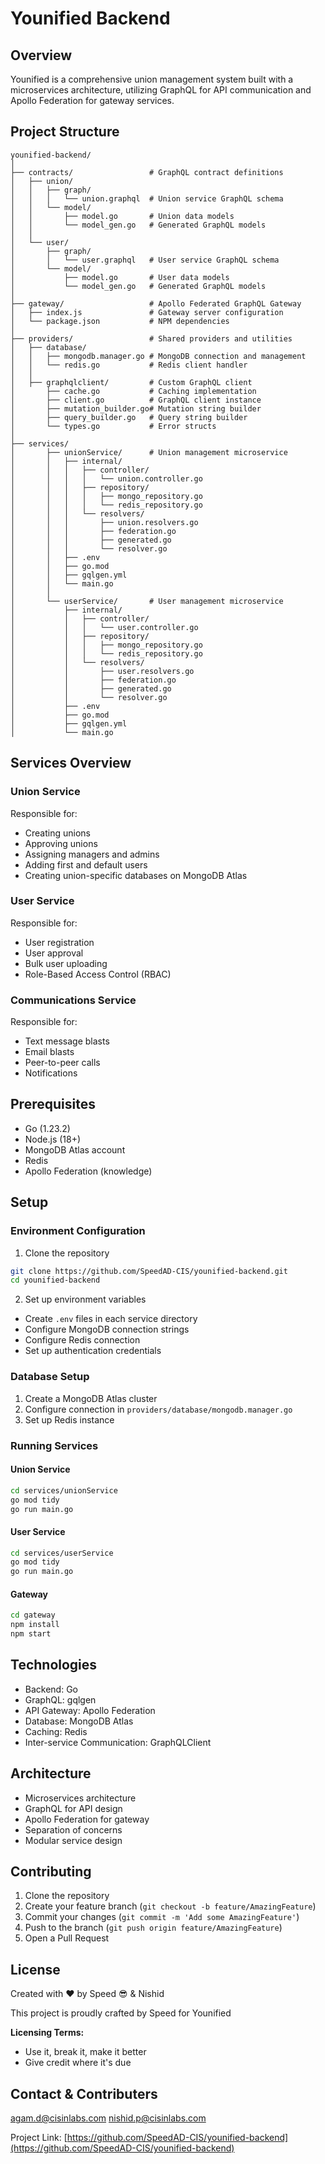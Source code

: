 # Younified Backend

## Overview

Younified is a comprehensive union management system built with a microservices architecture, utilizing GraphQL for API communication and Apollo Federation for gateway services.

## Project Structure

```
younified-backend/
│
├── contracts/                 # GraphQL contract definitions
│   ├── union/
│   │   ├── graph/
│   │   │   └── union.graphql  # Union service GraphQL schema
│   │   └── model/
│   │       ├── model.go       # Union data models
│   │       └── model_gen.go   # Generated GraphQL models
│   │
│   └── user/
│       ├── graph/
│       │   └── user.graphql   # User service GraphQL schema
│       └── model/
│           ├── model.go       # User data models
│           └── model_gen.go   # Generated GraphQL models
│
├── gateway/                   # Apollo Federated GraphQL Gateway
│   ├── index.js               # Gateway server configuration
│   └── package.json           # NPM dependencies
│
├── providers/                 # Shared providers and utilities
│   ├── database/
│   │   ├── mongodb.manager.go # MongoDB connection and management
│   │   └── redis.go           # Redis client handler
│   │
│   ├── graphqlclient/         # Custom GraphQL client
│       ├── cache.go           # Caching implementation
│       ├── client.go          # GraphQL client instance
│       ├── mutation_builder.go# Mutation string builder
│       ├── query_builder.go   # Query string builder
│       └── types.go           # Error structs
│
├── services/
│       ├── unionService/      # Union management microservice
│       │   ├── internal/
│       │   │   ├── controller/
│       │   │   │   └── union.controller.go
│       │   │   ├── repository/
│       │   │   │   ├── mongo_repository.go
│       │   │   │   └── redis_repository.go
│       │   │   └── resolvers/
│       │   │       ├── union.resolvers.go
│       │   │       ├── federation.go
│       │   │       ├── generated.go
│       │   │       └── resolver.go
│       │   ├── .env
│       │   ├── go.mod
│       │   ├── gqlgen.yml
│       │   └── main.go
│       │
│       └── userService/       # User management microservice
│           ├── internal/
│           │   ├── controller/
│           │   │   └── user.controller.go
│           │   ├── repository/
│           │   │   ├── mongo_repository.go
│           │   │   └── redis_repository.go
│           │   └── resolvers/
│           │       ├── user.resolvers.go
│           │       ├── federation.go
│           │       ├── generated.go
│           │       └── resolver.go
│           ├── .env
│           ├── go.mod
│           ├── gqlgen.yml
│           └── main.go
```

## Services Overview

### Union Service
Responsible for:
- Creating unions
- Approving unions
- Assigning managers and admins
- Adding first and default users
- Creating union-specific databases on MongoDB Atlas

### User Service
Responsible for:
- User registration
- User approval
- Bulk user uploading
- Role-Based Access Control (RBAC)

### Communications Service
Responsible for:
- Text message blasts
- Email blasts
- Peer-to-peer calls
- Notifications

## Prerequisites

- Go (1.23.2)
- Node.js (18+)
- MongoDB Atlas account
- Redis
- Apollo Federation (knowledge)

## Setup

### Environment Configuration

1. Clone the repository
```bash
git clone https://github.com/SpeedAD-CIS/younified-backend.git
cd younified-backend
```

2. Set up environment variables
- Create `.env` files in each service directory
- Configure MongoDB connection strings
- Configure Redis connection
- Set up authentication credentials

### Database Setup

1. Create a MongoDB Atlas cluster
2. Configure connection in `providers/database/mongodb.manager.go`
3. Set up Redis instance

### Running Services

#### Union Service
```bash
cd services/unionService
go mod tidy
go run main.go
```

#### User Service
```bash
cd services/userService
go mod tidy
go run main.go
```

#### Gateway
```bash
cd gateway
npm install
npm start
```

## Technologies

- Backend: Go
- GraphQL: gqlgen
- API Gateway: Apollo Federation
- Database: MongoDB Atlas
- Caching: Redis
- Inter-service Communication: GraphQLClient

## Architecture

- Microservices architecture
- GraphQL for API design
- Apollo Federation for gateway
- Separation of concerns
- Modular service design

## Contributing

1. Clone the repository
2. Create your feature branch (`git checkout -b feature/AmazingFeature`)
3. Commit your changes (`git commit -m 'Add some AmazingFeature'`)
4. Push to the branch (`git push origin feature/AmazingFeature`)
5. Open a Pull Request

## License

Created with ❤️ by Speed 😎 & Nishid

This project is proudly crafted by Speed for Younified

**Licensing Terms:**
- Use it, break it, make it better
- Give credit where it's due

## Contact & Contributers

agam.d@cisinlabs.com
nishid.p@cisinlabs.com

Project Link: [https://github.com/SpeedAD-CIS/younified-backend](https://github.com/SpeedAD-CIS/younified-backend)